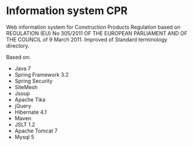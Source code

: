 Information system CPR
===

Web information system for Construction Products Regulation based on REGULATION (EU) No 305/2011 OF THE EUROPEAN PARLIAMENT AND OF THE COUNCIL of 9 March 2011.
Improved of Standard terminology directory.

Based on:
* Java 7
* Spring Framework 3.2
* Spring Security
* SiteMesh
* Jsoup
* Apache Tika
* jQuery
* Hibernate 4.1
* Maven
* JSLT 1.2
* Apache Tomcat 7
* Mysql 5


